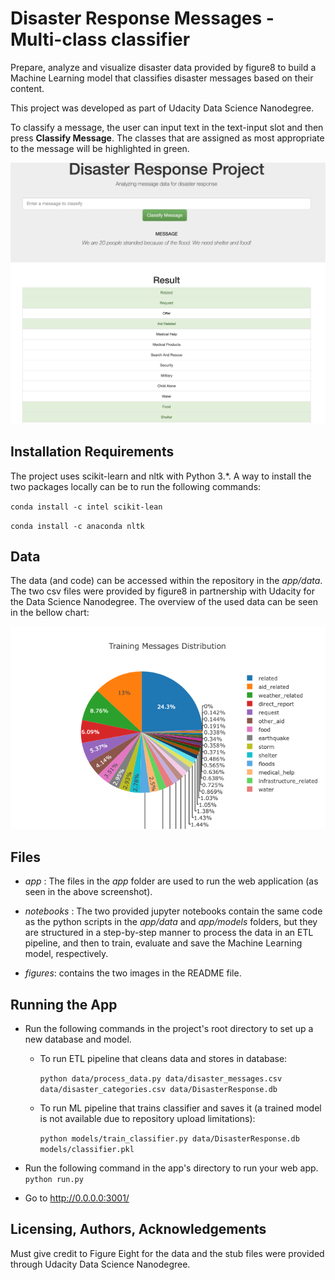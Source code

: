 # Disaster Response Messages - Multi-class classifier

Prepare, analyze and visualize disaster data provided by figure8 to build a Machine Learning model that classifies disaster messages based on their content. 

This project was developed as part of Udacity Data Science Nanodegree.

To classify a message, the user can input text in the text-input slot and then press __Classify Message__. The classes that are assigned as most appropriate to the message will be highlighted in green.

![Classify messages example](figures/example.png)

## Installation Requirements

The project uses scikit-learn and nltk with Python 3.*. A way to install the two packages locally can be to run the following commands:

`conda install -c intel scikit-lean`

`conda install -c anaconda nltk`

## Data
The data (and code) can be accessed within the repository in the _app/data_. The two csv files were provided by figure8 in partnership with Udacity for the Data Science Nanodegree.
The overview of the used data can be seen in the bellow chart:

![Training Data Overview](figures/pie-chart-messages.png)

## Files

* _app_ : The files in the _app_ folder are used to run the web application (as seen in the above screenshot). 

* _notebooks_ : The two provided jupyter notebooks contain the same code as the python scripts in the _app/data_ and _app/models_ folders, but they are structured in a step-by-step manner to process the data in an ETL pipeline, and then to train, evaluate and save the Machine Learning model, respectively.

* _figures_: contains the two images in the README file. 

## Running the App

* Run the following commands in the project's root directory to set up a new database and model.

    * To run ETL pipeline that cleans data and stores in database:

        `python data/process_data.py data/disaster_messages.csv data/disaster_categories.csv data/DisasterResponse.db`

    * To run ML pipeline that trains classifier and saves it (a trained model is not available due to repository upload limitations):

        `python models/train_classifier.py data/DisasterResponse.db models/classifier.pkl` 

* Run the following command in the app's directory to run your web app. 
    `python run.py`

* Go to http://0.0.0.0:3001/

## Licensing, Authors, Acknowledgements

Must give credit to Figure Eight for the data and the stub files were provided through Udacity Data Science Nanodegree. 